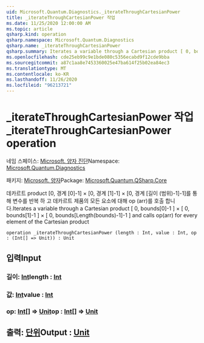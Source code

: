 ```yaml
---
uid: Microsoft.Quantum.Diagnostics._iterateThroughCartesianPower
title: _iterateThroughCartesianPower 작업
ms.date: 11/25/2020 12:00:00 AM
ms.topic: article
qsharp.kind: operation
qsharp.namespace: Microsoft.Quantum.Diagnostics
qsharp.name: _iterateThroughCartesianPower
qsharp.summary: Iterates a variable through a Cartesian product [ 0, bounds[0]-1 ] × [ 0, bounds[1]-1 ] × [ 0, bounds[Length(bounds)-1]-1 ] and calls op(arr) for every element of the Cartesian product
ms.openlocfilehash: cde25eb99c9e1bde080c5356ecabd9f12cde9bba
ms.sourcegitcommit: a87c1aa8e7453360025e47ba614f25b02ea84ec3
ms.translationtype: MT
ms.contentlocale: ko-KR
ms.lasthandoff: 11/26/2020
ms.locfileid: "96213721"
---
```

# <a name="_iteratethroughcartesianpower-operation"></a><span data-ttu-id="655b5-102">_iterateThroughCartesianPower 작업</span><span class="sxs-lookup"><span data-stu-id="655b5-102">_iterateThroughCartesianPower operation</span></span>

<span data-ttu-id="655b5-103">네임 스페이스: [Microsoft. 양자 진단](xref:Microsoft.Quantum.Diagnostics)</span><span class="sxs-lookup"><span data-stu-id="655b5-103">Namespace: [Microsoft.Quantum.Diagnostics](xref:Microsoft.Quantum.Diagnostics)</span></span>

<span data-ttu-id="655b5-104">패키지: [Microsoft. 양자](https://nuget.org/packages/Microsoft.Quantum.QSharp.Core)</span><span class="sxs-lookup"><span data-stu-id="655b5-104">Package: [Microsoft.Quantum.QSharp.Core](https://nuget.org/packages/Microsoft.Quantum.QSharp.Core)</span></span>


<span data-ttu-id="655b5-105">데카르트 product [0, 경계 [0]-1] × [0, 경계 [1]-1] × [0, 경계 [길이 (범위)-1]-1]를 통해 변수를 반복 하 고 데카르트 제품의 모든 요소에 대해 op (arr)를 호출 합니다.</span><span class="sxs-lookup"><span data-stu-id="655b5-105">Iterates a variable through a Cartesian product [ 0, bounds[0]-1 ] × [ 0, bounds[1]-1 ] × [ 0, bounds[Length(bounds)-1]-1 ] and calls op(arr) for every element of the Cartesian product</span></span>

```qsharp
operation _iterateThroughCartesianPower (length : Int, value : Int, op : (Int[] => Unit)) : Unit
```


## <a name="input"></a><span data-ttu-id="655b5-106">입력</span><span class="sxs-lookup"><span data-stu-id="655b5-106">Input</span></span>

### <a name="length--int"></a><span data-ttu-id="655b5-107">길이: [Int](xref:microsoft.quantum.lang-ref.int)</span><span class="sxs-lookup"><span data-stu-id="655b5-107">length : [Int](xref:microsoft.quantum.lang-ref.int)</span></span>




### <a name="value--int"></a><span data-ttu-id="655b5-108">값: [Int](xref:microsoft.quantum.lang-ref.int)</span><span class="sxs-lookup"><span data-stu-id="655b5-108">value : [Int](xref:microsoft.quantum.lang-ref.int)</span></span>




### <a name="op--int--unit"></a><span data-ttu-id="655b5-109">op: [Int](xref:microsoft.quantum.lang-ref.int)[] => [Unit](xref:microsoft.quantum.lang-ref.unit)</span><span class="sxs-lookup"><span data-stu-id="655b5-109">op : [Int](xref:microsoft.quantum.lang-ref.int)[] => [Unit](xref:microsoft.quantum.lang-ref.unit)</span></span> 





## <a name="output--unit"></a><span data-ttu-id="655b5-110">출력: [단위](xref:microsoft.quantum.lang-ref.unit)</span><span class="sxs-lookup"><span data-stu-id="655b5-110">Output : [Unit](xref:microsoft.quantum.lang-ref.unit)</span></span>

